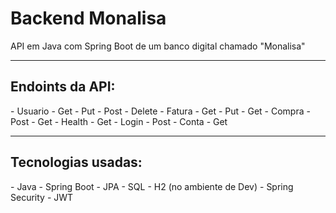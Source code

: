 # Backend Monalisa
API em Java com Spring Boot de um banco digital chamado "Monalisa"

<hr>

<h2>Endoints da API:</h2> 
- Usuario
  - Get
  - Put
  - Post
  - Delete
- Fatura
  - Get
  - Put
  - Get
- Compra
  - Post
  - Get
- Health
  - Get
- Login
  - Post
- Conta
  - Get

<hr>

<h2>Tecnologias usadas:</h2>
- Java
- Spring Boot
- JPA
- SQL
- H2 (no ambiente de Dev)
- Spring Security
- JWT
